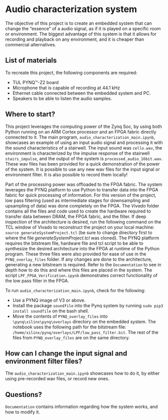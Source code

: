 # Audio characterization system
The objective of this project is to create an embedded system that can change the “essence” of a audio signal, as if it is played on a specific room or environment. The biggest advantage of this system is that it allows for recording and playback on any environment, and it is cheaper than commercial alternatives.

## List of materials
To recreate this project, the following components are required:
- TUL PYNQ™-Z2 board
- Microphone that is capable of recording at 44.1 kHz
- Ethernet cable connected between the embedded system and PC.
- Speakers to be able to listen the audio samples.

## Where to start?
This project leverages the computing power of the Zynq Soc, by using both Python running on an ARM Cortex processor and an FPGA fabric directly connected to it. The main program, `audio_characterization_main.ipynb`, showcases an example of using an input audio signal and processing it with the sound characteristics of a stairwell. The input sound was `cello.wav`, the environment is characterized by the impulse response of the stairwell `stairs_impulse`, and the output of the system is `processed_audio_16bit.wav`. These wav files has been provided for a quick demonstration of the power of the system. It is possible to use any new wav files for the input signal or environment filter. It is also possible to record them locally!

Part of the processing power was offloaded to the FPGA fabric. The system leverages the PYNQ platform to use Python to transfer data into the FPGA fabric for quick processing of information. For this version of the project, low pass filtering (used as intermediate stages for downsampling and upsampling of data) was done completely on the FPGA. The _Vivado_ folder contains all the files and code used to create the hardware required to transfer data between DRAM, the FPGA fabric, and the filter. If deep inspection of the architecture is desired, run the following command on the TCL window of Vivado to reconstruct the project on your local machine: `source generateSystemProject.tcl` (be sure to change directory first to where the file _generateSystemProject.tcl_ was cloned). The PYNQ platform requires the bitstream file, hardware file and tcl script to be able to synthesize the desired architecture into the FPGA at runtime of the Python program. These three files were also provided for ease of use in the `PYNQ_overlay_files` folder. If any changes are done to the architecture, generating a new bitstream is required. Refer to the `Documentation` to see in depth how to do this and where this files are placed in the system. The script `LPF_FPGA_Verification.ipynb` demonstrates correct functionality of the low pass filter in the FPGA. 

To run `audio_characterization_main.ipynb`, check for the following:
- Use a PYNQ image of V3 or above.
- Install the package `soundfile` into the Pynq system by running `sudo pip3 install soundfile` on the bash shell.
- Move the contents of `PYNQ_overlay_files` into `\pynq\xilinx\pynq\overlays` directory on the embedded system. The notebook uses the following path for the bitstream file: `/home/xilinx/pynq/overlays/LPF/low_pass_filter.bit`. The rest of the files from  `PYNQ_overlay_files` are on the same directory.

## How can I change the input signal and environment filter files?
The `audio_characterization_main.ipynb` showcases how to do it, by either using pre-recorded wav files, or record new ones.

## Questions?
`Documentation` contains information regarding how the system works, and how to modify it. 


